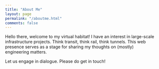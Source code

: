 ```yaml
---
title: "About Me"
layout: page
permalink: "/aboutme.html"
comments: false
---
```

Hello there, welcome to my virtual habitat! I have an interest in large-scale infrastructure projects. Think transit, think rail, think tunnels. This web presence serves as a stage for sharing my thoughts on (mostly) engineering matters.

Let us engage in dialogue. Please do get in touch!